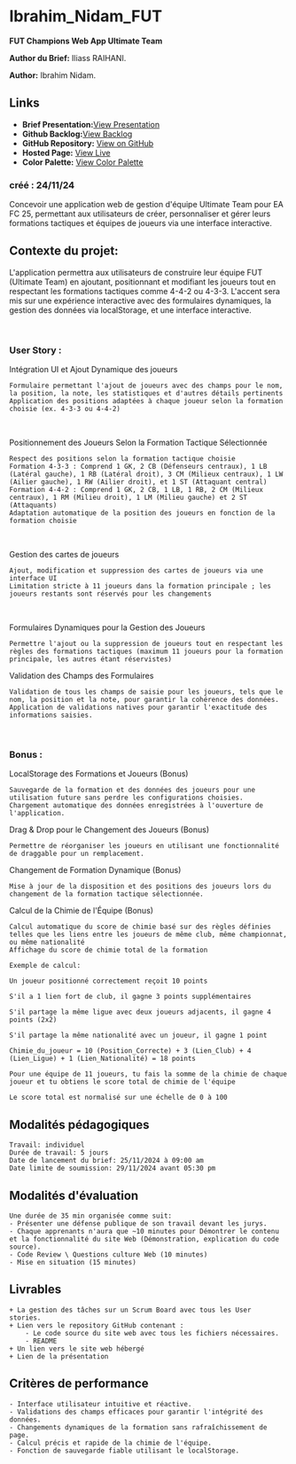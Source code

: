 # Ibrahim_Nidam_FUT

**FUT Champions Web App Ultimate Team**

**Author du Brief:** Iliass RAIHANI.

**Author:** Ibrahim Nidam.

## Links

- **Brief Presentation:**[View Presentation](https://www.canva.com/design/DAGXelrYFNY/bvZnFNm8cYPRACTahCG5Dw/view?utm_content=DAGXelrYFNY&utm_campaign=designshare&utm_medium=link2&utm_source=uniquelinks&utlId=hf48eebbbea)
- **Github Backlog:**[View Backlog]()
- **GitHub Repository:** [View on GitHub](https://github.com/Youcode-Classe-E-2024-2025/Ibrahim_Nidam_FUT.git)
- **Hosted Page:** [View Live]()
- **Color Palette:** [View Color Palette](https://coolors.co/000000-0060d1-ffd3a6-ffffff)

### créé : 24/11/24

Concevoir une application web de gestion d'équipe Ultimate Team pour EA FC 25, permettant aux utilisateurs de créer, personnaliser et gérer leurs formations tactiques et équipes de joueurs via une interface interactive.

## **Contexte du projet:**

L'application permettra aux utilisateurs de construire leur équipe FUT (Ultimate Team) en ajoutant, positionnant et modifiant les joueurs tout en respectant les formations tactiques comme 4-4-2 ou 4-3-3. L'accent sera mis sur une expérience interactive avec des formulaires dynamiques, la gestion des données via localStorage, et une interface interactive.

​

### User Story :

Intégration UI et Ajout Dynamique des joueurs

    Formulaire permettant l'ajout de joueurs avec des champs pour le nom, la position, la note, les statistiques et d'autres détails pertinents
    Application des positions adaptées à chaque joueur selon la formation choisie (ex. 4-3-3 ou 4-4-2)

​

Positionnement des Joueurs Selon la Formation Tactique Sélectionnée

    Respect des positions selon la formation tactique choisie
    Formation 4-3-3 : Comprend 1 GK, 2 CB (Défenseurs centraux), 1 LB (Latéral gauche), 1 RB (Latéral droit), 3 CM (Milieux centraux), 1 LW (Ailier gauche), 1 RW (Ailier droit), et 1 ST (Attaquant central)
    Formation 4-4-2 : Comprend 1 GK, 2 CB, 1 LB, 1 RB, 2 CM (Milieux centraux), 1 RM (Milieu droit), 1 LM (Milieu gauche) et 2 ST (Attaquants)
    Adaptation automatique de la position des joueurs en fonction de la formation choisie

​

Gestion des cartes de joueurs

    Ajout, modification et suppression des cartes de joueurs via une interface UI
    Limitation stricte à 11 joueurs dans la formation principale ; les joueurs restants sont réservés pour les changements

​

Formulaires Dynamiques pour la Gestion des Joueurs

    Permettre l'ajout ou la suppression de joueurs tout en respectant les règles des formations tactiques (maximum 11 joueurs pour la formation principale, les autres étant réservistes)

Validation des Champs des Formulaires

    Validation de tous les champs de saisie pour les joueurs, tels que le nom, la position et la note, pour garantir la cohérence des données.
    Application de validations natives pour garantir l'exactitude des informations saisies.

​

### Bonus :

LocalStorage des Formations et Joueurs (Bonus)

    Sauvegarde de la formation et des données des joueurs pour une utilisation future sans perdre les configurations choisies.
    Chargement automatique des données enregistrées à l'ouverture de l'application.

Drag & Drop pour le Changement des Joueurs (Bonus)

    Permettre de réorganiser les joueurs en utilisant une fonctionnalité de draggable pour un remplacement.

Changement de Formation Dynamique (Bonus)

    Mise à jour de la disposition et des positions des joueurs lors du changement de la formation tactique sélectionnée.

Calcul de la Chimie de l'Équipe (Bonus)

    Calcul automatique du score de chimie basé sur des règles définies telles que les liens entre les joueurs de même club, même championnat, ou même nationalité
    Affichage du score de chimie total de la formation

    Exemple de calcul:

    Un joueur positionné correctement reçoit 10 points

    S'il a 1 lien fort de club, il gagne 3 points supplémentaires

    S'il partage la même ligue avec deux joueurs adjacents, il gagne 4 points (2x2)

    S'il partage la même nationalité avec un joueur, il gagne 1 point

    Chimie_du_joueur = 10 (Position_Correcte) + 3 (Lien_Club) + 4 (Lien_Ligue) + 1 (Lien_Nationalité) = 18 points

    Pour une équipe de 11 joueurs, tu fais la somme de la chimie de chaque joueur et tu obtiens le score total de chimie de l'équipe

    Le score total est normalisé sur une échelle de 0 à 100

## **Modalités pédagogiques**

    Travail: individuel
    Durée de travail: 5 jours
    Date de lancement du brief: 25/11/2024 à 09:00 am
    Date limite de soumission: 29/11/2024 avant 05:30 pm

## **Modalités d'évaluation**

    Une durée de 35 min organisée comme suit:
    - Présenter une défense publique de son travail devant les jurys.
    - Chaque apprenants n'aura que ~10 minutes pour Démontrer le contenu et la fonctionnalité du site Web (Démonstration, explication du code source).
    - Code Review \ Questions culture Web (10 minutes)
    - Mise en situation (15 minutes)

## **Livrables**

    + La gestion des tâches sur un Scrum Board avec tous les User  stories.
    + Lien vers le repository GitHub contenant :
        - Le code source du site web avec tous les fichiers nécessaires.
        - README
    + Un lien vers le site web hébergé
    + Lien de la présentation

## **Critères de performance**

    - Interface utilisateur intuitive et réactive.
    - Validations des champs efficaces pour garantir l'intégrité des données.
    - Changements dynamiques de la formation sans rafraîchissement de page.
    - Calcul précis et rapide de la chimie de l'équipe.
    - Fonction de sauvegarde fiable utilisant le localStorage.
